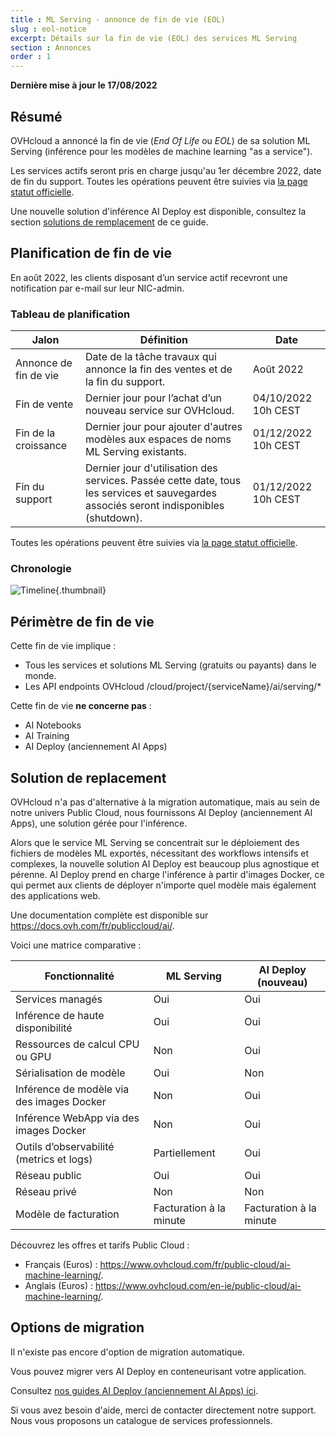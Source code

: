 ```yaml
---
title : ML Serving - annonce de fin de vie (EOL)
slug : eol-notice
excerpt: Détails sur la fin de vie (EOL) des services ML Serving
section : Annonces
order : 1
---
```


**Dernière mise à jour le 17/08/2022**

## Résumé

OVHcloud a annoncé la fin de vie (*End Of Life* ou *EOL*) de sa solution ML Serving (inférence pour les modèles de machine learning "as a service").

Les services actifs seront pris en charge jusqu'au 1er décembre 2022, date de fin du support.
Toutes les opérations peuvent être suivies via [la page statut officielle](https://public-cloud.status-ovhcloud.com/incidents/w76csw7y52jf).

Une nouvelle solution d'inférence AI Deploy est disponible, consultez la section [solutions de remplacement](#workaround) de ce guide.

## Planification de fin de vie

En août 2022, les clients disposant d’un service actif recevront une notification par e-mail sur leur NIC-admin.

### Tableau de planification 

| Jalon                | Définition                                                                                                          | Date                |
|--------------------------|---------------------------------------------------------------------------------------------------------------------|---------------------|
| Annonce de fin de vie | Date de la tâche travaux qui annonce la fin des ventes et de la fin du support.                                 | Août 2022         |
| Fin de vente             | Dernier jour pour l’achat d’un nouveau service sur OVHcloud.                                                                     | 04/10/2022 10h CEST |
| Fin de la croissance            | Dernier jour pour ajouter d'autres modèles aux espaces de noms ML Serving existants.                                                      | 01/12/2022 10h CEST |
| Fin du support           | Dernier jour d'utilisation des services. Passée cette date, tous les services et sauvegardes associés seront indisponibles (shutdown).      | 01/12/2022 10h CEST |

Toutes les opérations peuvent être suivies via [la page statut officielle](https://public-cloud.status-ovhcloud.com/incidents/w76csw7y52jf).

### Chronologie

![Timeline](images/timeline.png){.thumbnail}

## Périmètre de fin de vie

Cette fin de vie implique :

- Tous les services et solutions ML Serving (gratuits ou payants) dans le monde. 
- Les API endpoints OVHcloud /cloud/project/{serviceName}/ai/serving/* 

Cette fin de vie **ne concerne pas** :

- AI Notebooks
- AI Training
- AI Deploy (anciennement AI Apps)

## Solution de replacement <a name="workaround"></a>

OVHcloud n'a pas d'alternative à la migration automatique, mais au sein de notre univers Public Cloud, nous fournissons AI Deploy (anciennement AI Apps), une solution gérée pour l'inférence.

Alors que le service ML Serving se concentrait sur le déploiement des fichiers de modèles ML exportés, nécessitant des workflows intensifs et complexes, la nouvelle solution AI Deploy est beaucoup plus agnostique et pérenne.
AI Deploy prend en charge l'inférence à partir d'images Docker, ce qui permet aux clients de déployer n'importe quel modèle mais également des applications web. 

Une documentation complète est disponible sur <https://docs.ovh.com/fr/publiccloud/ai/>.

Voici une matrice comparative :

| Fonctionnalité                                | ML Serving                       | AI Deploy (nouveau)  |
|----------------------------------------|----------------------------------|-------------------------------|
| Services managés                       | Oui                              | Oui                           |
| Inférence de haute disponibilité            | Oui                              | Oui                           |
| Ressources de calcul CPU ou GPU           | Non                               | Oui                           |
| Sérialisation de modèle                    | Oui                              | Non                            |
| Inférence de modèle via des images Docker      | Non                               | Oui                           |
| Inférence WebApp via des images Docker     | Non                               | Oui                           |
| Outils d’observabilité (metrics et logs) | Partiellement                        | Oui                           |
| Réseau public                         | Oui                              | Oui                           |
| Réseau privé                        | Non                               | Non                            |
| Modèle de facturation                          | Facturation à la minute               | Facturation à la minute            |


Découvrez les offres et tarifs Public Cloud :

- Français (Euros) : <https://www.ovhcloud.com/fr/public-cloud/ai-machine-learning/>.
- Anglais (Euros) : <https://www.ovhcloud.com/en-ie/public-cloud/ai-machine-learning/>.

## Options de migration

Il n'existe pas encore d'option de migration automatique. 

Vous pouvez migrer vers AI Deploy en conteneurisant votre application.

Consultez [nos guides AI Deploy (anciennement AI Apps) ici](https://docs.ovh.com/fr/publiccloud/ai/).

Si vous avez besoin d'aide, merci de contacter directement notre support. Nous vous proposons un catalogue de services professionnels.